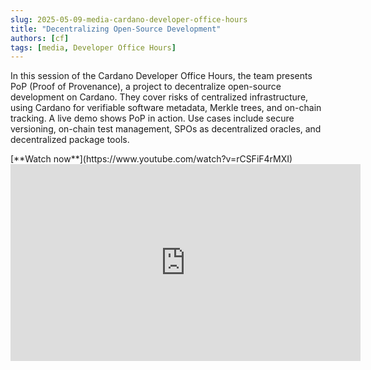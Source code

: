 ```yaml
---
slug: 2025-05-09-media-cardano-developer-office-hours
title: "Decentralizing Open-Source Development"
authors: [cf]
tags: [media, Developer Office Hours]
---
```


In this session of the Cardano Developer Office Hours, the team presents PoP (Proof of Provenance), a project to decentralize open-source development on Cardano. They cover risks of centralized infrastructure, using Cardano for verifiable software metadata, Merkle trees, and on-chain tracking. A live demo shows PoP in action. Use cases include secure versioning, on-chain test management, SPOs as decentralized oracles, and decentralized package tools.

<div style={{ textAlign: 'right' }}>
[**Watch now**](https://www.youtube.com/watch?v=rCSFiF4rMXI)
</div>

<iframe width="560" height="315" src="https://www.youtube-nocookie.com/embed/rCSFiF4rMXI" title="YouTube video player" frameborder="0" allow="accelerometer; autoplay; clipboard-write; encrypted-media; gyroscope; picture-in-picture; web-share" referrerpolicy="strict-origin-when-cross-origin" allowfullscreen></iframe>